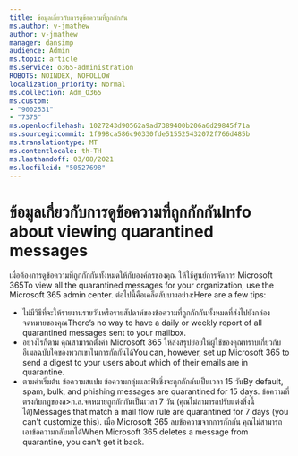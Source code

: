 ```yaml
---
title: ข้อมูลเกี่ยวกับการดูข้อความที่ถูกกักกัน
ms.author: v-jmathew
author: v-jmathew
manager: dansimp
audience: Admin
ms.topic: article
ms.service: o365-administration
ROBOTS: NOINDEX, NOFOLLOW
localization_priority: Normal
ms.collection: Adm_O365
ms.custom:
- "9002531"
- "7375"
ms.openlocfilehash: 1027243d90562a9ad7389400b206a6d29845f71a
ms.sourcegitcommit: 1f998ca586c90330fde515525432072f766d485b
ms.translationtype: MT
ms.contentlocale: th-TH
ms.lasthandoff: 03/08/2021
ms.locfileid: "50527698"
---
```

# <a name="info-about-viewing-quarantined-messages"></a><span data-ttu-id="5d980-102">ข้อมูลเกี่ยวกับการดูข้อความที่ถูกกักกัน</span><span class="sxs-lookup"><span data-stu-id="5d980-102">Info about viewing quarantined messages</span></span>

<span data-ttu-id="5d980-103">เมื่อต้องการดูข้อความที่ถูกกักกันทั้งหมดให้กับองค์กรของคุณ ให้ใช้ศูนย์การจัดการ Microsoft 365</span><span class="sxs-lookup"><span data-stu-id="5d980-103">To view all the quarantined messages for your organization, use the Microsoft 365 admin center.</span></span> <span data-ttu-id="5d980-104">ต่อไปนี้คือเคล็ดลับบางอย่าง:</span><span class="sxs-lookup"><span data-stu-id="5d980-104">Here are a few tips:</span></span>

- <span data-ttu-id="5d980-105">ไม่มีวิธีที่จะให้รายงานรายวันหรือรายสัปดาห์ของข้อความที่ถูกกักกันทั้งหมดที่ส่งไปยังกล่องจดหมายของคุณ</span><span class="sxs-lookup"><span data-stu-id="5d980-105">There’s no way to have a daily or weekly report of all quarantined messages sent to your mailbox.</span></span>
- <span data-ttu-id="5d980-106">อย่างไรก็ตาม คุณสามารถตั้งค่า Microsoft 365 ให้ส่งสรุปย่อยให้ผู้ใช้ของคุณทราบเกี่ยวกับอีเมลฉบับใดของพวกเขาในการกักกันได้</span><span class="sxs-lookup"><span data-stu-id="5d980-106">You can, however, set up Microsoft 365 to send a digest to your users about which of their emails are in quarantine.</span></span>
- <span data-ttu-id="5d980-107">ตามค่าเริ่มต้น ข้อความสแปม ข้อความกลุ่มและฟิชชิ่งจะถูกกักกันเป็นเวลา 15 วัน</span><span class="sxs-lookup"><span data-stu-id="5d980-107">By default, spam, bulk, and phishing messages are quarantined for 15 days.</span></span> <span data-ttu-id="5d980-108">ข้อความที่ตรงกับกฎของล>ก.ล.จดหมายถูกกักกันเป็นเวลา 7 วัน (คุณไม่สามารถปรับแต่งสิ่งนี้ได้)</span><span class="sxs-lookup"><span data-stu-id="5d980-108">Messages that match a mail flow rule are quarantined for 7 days (you can't customize this).</span></span> <span data-ttu-id="5d980-109">เมื่อ Microsoft 365 ลบข้อความจากการกักกัน คุณไม่สามารถเอาข้อความกลับมาได้</span><span class="sxs-lookup"><span data-stu-id="5d980-109">When Microsoft 365 deletes a message from quarantine, you can't get it back.</span></span>
